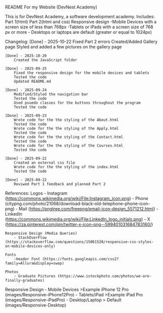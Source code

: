 README For my Website (DevNest Academy)

 This is for DevNest Academy, a software development academy.
 Includes: Part 1(html) 
           Part 2(html and css)
            Responsive design
             -Mobile Devices with a screen size of less than 768px
             -Tablets or iPads with a screen size of 768 px or more
             - Desktops or laptops are default (greater or equal to 1024px)

 Changelog:
    [Done] - 2025-10-22
        Fixed Part 2 errors
        Created/Added Gallery page
        Styled and added a few pictures on the gallery page

    [Done] - 2025-10-20
        Created the JavaScript folder

    [Done] - 2025-09-25
        Fixed the responsive design for the mobile devices and tablets
        Tested the code
        Updated README.md

    [Done] - 2025-09-24
        Modified/Styled the navigation bar   
        Tested the code
        Used psuedo classes for the buttons throughout the program
        Tested the code

    [Done] - 2025-09-23
        Wrote code for the the styling of the About.html
        Tested the code 
        Wrote code for the the styling of the Apply.html
        Tested the code  
        Wrote code for the the styling of the Contact.html
        Tested the code   
        Wrote code for the the styling of the Courses.html
        Tested the code

    [Done] - 2025-09-22
        Created an external css file
        Wrote code for the the styling of the index.html
        Tested the code

    [Done] - 2025-09-22
        Reviwed Part 1 feedback and planned Part 2

References:
    Logos
        - Instagram (https://commons.wikimedia.org/wiki/File:Instagram_icon.png)
        - Phone (citypng.com/photo/21068/download-black-old-telephone-phone-icon-png)
        - Mail (https://pngtree.com/freepng/email-icon-design_5571212.html)
        - LinkedIn (https://commons.wikimedia.org/wiki/File:LinkedIn_logo_initials.png)
        - X (https://za.pinterest.com/pin/twitter-x-icon-png--599401031684783160/)

    Responsive Design (Media Queries)
        - StackOverFlow (https://stackoverflow.com/questions/15061520/responsive-css-styles-on-mobile-devices-only)

    Fonts
        -Header Font (https://fonts.googleapis.com/css2?family=Allura&display=swap)

    Photos
        - Graduate Pictures (https://www.istockphoto.com/photos/we-are-finally-graduates)

Responsive Design
    - Mobile Devices 
       >Example iPhone 12 Pro (images/Responsive-iPhone12Pro)
    - Tablets/iPad 
       >Example iPad Pro (images/Responsive-iPadPro)
    - Desktop/Laptop
        > Default (images/Responsive-Desktop)
       